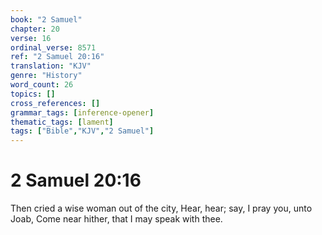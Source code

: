 ```yaml
---
book: "2 Samuel"
chapter: 20
verse: 16
ordinal_verse: 8571
ref: "2 Samuel 20:16"
translation: "KJV"
genre: "History"
word_count: 26
topics: []
cross_references: []
grammar_tags: [inference-opener]
thematic_tags: [lament]
tags: ["Bible","KJV","2 Samuel"]
---
```


# 2 Samuel 20:16

Then cried a wise woman out of the city, Hear, hear; say, I pray you, unto Joab, Come near hither, that I may speak with thee.
